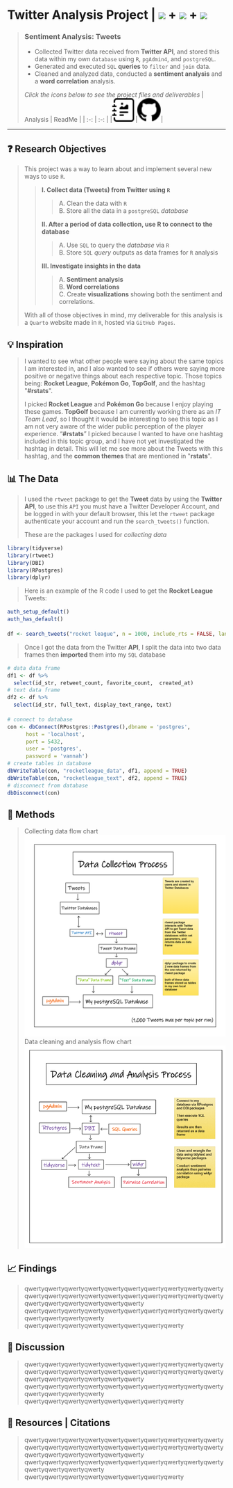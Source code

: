# **Twitter Analysis Project |** ![](https://ford-johnson.com/images/rstudiobadge.svg) **+** ![](https://ford-johnson.com/images/postgresql.svg) **+** <img src="https://ford-johnson.com/images/quarto.png" height="28px">
> ### **Sentiment Analysis: Tweets**
> - Collected Twitter data received from **Twitter API**, and stored this data within my own `database` using `R`, `pgAdmin4`, and `postgreSQL`.
> - Generated and executed `SQL` **queries** to `filter` and `join` data.
> - Cleaned and analyzed data, conducted a **sentiment analysis** and a **word correlation** analysis.
>
> *Click the icons below to see the project files and deliverables*
> | Analysis | ReadMe |
> | :-: | :-: |
> |[<img src="journal-richtext.svg" width="54px">](https://bradfordjohnson.github.io/twitter-analysis-project/)|[<img src="github.svg" width="54px">](https://github.com/bradfordjohnson/twitter-analysis-project/blob/t/README.md)|

---
## **❓ Research Objectives** 
> This project was a way to learn about and implement several new ways to use `R`.
> 
> > **I. Collect data (Tweets) from Twitter using `R`**  
> > > A. Clean the data with `R`  
> > > B. Store all the data in a `postgreSQL` *database*  
> > 
> > **II. After a period of data collection, use R to connect to the database**  
> > > A. Use `SQL` to query the *database* via `R`  
> > > B. Store `SQL` *query* outputs as data frames for `R` analysis 
> >  
> > **III. Investigate insights in the data**  
> > > A. **Sentiment analysis**  
> > > B. **Word correlations**  
> > > C. Create **visualizations** showing both the sentiment and correlations. 
> >
> With all of those objectives in mind, my deliverable for this analysis is a `Quarto` website made in `R`, hosted via `GitHub Pages`.
## **💡 Inspiration**
> I wanted to see what other people were saying about the same topics I am interested in, and I also wanted to see if others were saying more positive or negative things about each respective topic. Those topics being: **Rocket League**, **Pokémon Go**, **TopGolf**, and the hashtag "**#rstats**".  
> 
> I picked **Rocket League** and **Pokémon Go** because I enjoy playing these games. **TopGolf** because I am currently working there as an *IT Team Lead*, so I thought it would be interesting to see this topic as I am not very aware of the wider public perception of the player experience. “**#rstats**” I picked because I wanted to have one hashtag included in this topic group, and I have not yet investigated the hashtag in detail. This will let me see more about the Tweets with this hashtag, and the **common themes** that are mentioned in "**rstats**". 
## **📊 The Data**
> I used the `rtweet` package to get the **Tweet** data by using the **Twitter API**, to use this `API` you must have a Twitter Developer Account, and be logged in with your default browser, this let the `rtweet` package authenticate your account and run the `search_tweets()` function.  
>  
> These are the packages I used for *collecting data*
``` r
library(tidyverse)
library(rtweet)
library(DBI)
library(RPostgres)
library(dplyr)
```
> Here is an example of the R code I used to get the **Rocket League** Tweets:   
``` r
auth_setup_default()
auth_has_default()

df <- search_tweets("rocket league", n = 1000, include_rts = FALSE, lang = "en")
```
> Once I got the data from the Twitter **API**, I split the data into two data frames then **imported** them into my `SQL` database 
``` r
# data data frame
df1 <- df %>%
  select(id_str, retweet_count, favorite_count,  created_at)
# text data frame
df2 <- df %>%
  select(id_str, full_text, display_text_range, text)
  
# connect to database
con <- dbConnect(RPostgres::Postgres(),dbname = 'postgres',
      host = 'localhost',
      port = 5432,
      user = 'postgres',
      password = 'vannah')
# create tables in database
dbWriteTable(con, "rocketleague_data", df1, append = TRUE)
dbWriteTable(con, "rocketleague_text", df2, append = TRUE)
# disconnect from database
dbDisconnect(con)
```
## **📐 Methods**
> Collecting data flow chart 
> ![](data-collection.png)
> Data cleaning and analysis flow chart
> ![](data-cleaning-analysis.png)
## **📈 Findings**
> qwertyqwertyqwertyqwertyqwertyqwertyqwertyqwertyqwertyqwertyqwertyqwertyqwertyqwertyqwertyqwertyqwertyqwertyqwertyqwertyqwertyqwertyqwertyqwertyqwertyqwerty  
> qwertyqwertyqwertyqwertyqwertyqwertyqwertyqwertyqwertyqwertyqwertyqwertyqwertyqwerty  
> qwertyqwertyqwertyqwertyqwertyqwertyqwertyqwerty  
## **💬 Discussion**
> qwertyqwertyqwertyqwertyqwertyqwertyqwertyqwertyqwertyqwertyqwertyqwertyqwertyqwertyqwertyqwertyqwertyqwertyqwertyqwertyqwertyqwertyqwertyqwertyqwertyqwerty  
> qwertyqwertyqwertyqwertyqwertyqwertyqwertyqwertyqwertyqwertyqwertyqwertyqwertyqwerty  
> qwertyqwertyqwertyqwertyqwertyqwertyqwertyqwerty  
## **📖 Resources | Citations**
> qwertyqwertyqwertyqwertyqwertyqwertyqwertyqwertyqwertyqwertyqwertyqwertyqwertyqwertyqwertyqwertyqwertyqwertyqwertyqwertyqwertyqwertyqwertyqwertyqwertyqwerty  
> qwertyqwertyqwertyqwertyqwertyqwertyqwertyqwertyqwertyqwertyqwertyqwertyqwertyqwerty  
> qwertyqwertyqwertyqwertyqwertyqwertyqwertyqwerty 
